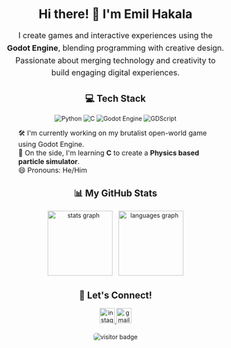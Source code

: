 <h1 align="center">Hi there! 👋 I'm Emil Hakala</h1>

<p align="center" style="font-size: 18px; line-height: 1.6;">
  I create games and interactive experiences using the <strong>Godot Engine</strong>, blending programming with creative design. 
  Passionate about merging technology and creativity to build engaging digital experiences.
</p>

<h2 align="center">💻 Tech Stack</h2>

<p align="center">
  <img src="https://img.shields.io/badge/Python-FFD43B?style=for-the-badge&logo=python&logoColor=blue" alt="Python"/>
  <img src="https://img.shields.io/badge/C-00599C?style=for-the-badge&logo=c&logoColor=white" alt="C"/>
  <img src="https://img.shields.io/badge/Godot-323c6d?style=for-the-badge&logo=godot-engine&logoColor=white" alt="Godot Engine"/>
  <img src="https://img.shields.io/badge/GDScript-6A76AC?style=for-the-badge&logo=godot-engine&logoColor=white" alt="GDScript"/>
</p>

<ul style="list-style: none; text-align: left; margin: 0 auto; max-width: 600px; font-size: 16px;">
  <li>🛠️ I'm currently working on my brutalist open-world game using Godot Engine.</li>
  <li>🌱 On the side, I'm learning <strong>C</strong> to create a <strong>Physics based particle simulator</strong>. </li>
  <li>😄 Pronouns: He/Him</li>
</ul>

<h2 align="center">📊 My GitHub Stats</h2>

<div align="center" style="margin-top: 20px;">
  <img src="https://github-readme-stats.vercel.app/api?username=EmilHakala&hide_title=true&show_icons=true&include_all_commits=true&count_private=true&theme=nord&hide_border=true&custom_title=My%20GitHub%20Stats" 
       height="150" 
       alt="stats graph" 
       style="margin-right: 10px;"/>
  <img src="https://github-readme-stats.vercel.app/api/top-langs?username=EmilHakala&layout=compact&card_width=320&langs_count=6&theme=nord&hide_border=true" 
       height="150" 
       alt="languages graph"/>
</div>

<h2 align="center">🤝 Let's Connect!</h2>

<div align="center" style="margin-top: 10px;">
  <a href="https://www.instagram.com/emilhakala_/profilecard/?igsh=MXVqam81ZjdmbjNlbQ==" target="_blank">
    <img src="https://img.shields.io/static/v1?message=Instagram&logo=instagram&label=&color=8A3AB9&logoColor=white&labelColor=&style=for-the-badge" 
         height="35" 
         alt="instagram"/>
  </a>
  <a href="mailto:emil.hakala44@gmail.com" target="_blank">
    <img src="https://img.shields.io/static/v1?message=Gmail&logo=gmail&label=&color=EA4335&logoColor=white&labelColor=&style=for-the-badge" 
         height="35" 
         alt="gmail"/>
  </a>
</div>

<div align="center" style="margin-top: 20px;">
  <img src="https://visitor-badge.laobi.icu/badge?page_id=EmilHakala.EmilHakala" 
       alt="visitor badge" 
       style="border-radius: 5px;"/>
</div>

